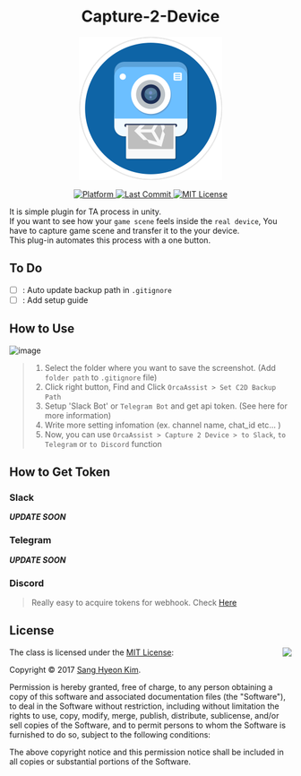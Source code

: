<h1 align="center">Capture-2-Device</h1>

<p align="center">
  <img src="./Logo.png" alt="Capture-2-Device" width="256px" />
</p>

<p align="center">
  <a href="https://unity3d.com/kr/get-unity/download/archive">
    <img src="https://img.shields.io/badge/unity-2019.1.0f2-blue.svg" alt="Platform"/>
  </a>
  <a href="https://github.com/rlatkdgus500/Capture-2-Device/commits/master">
    <img src="https://img.shields.io/github/last-commit/rlatkdgus500/Capture-2-Device.svg" alt="Last Commit"/>
  </a>
  <a href="./LICENSE">
    <img src="https://img.shields.io/github/license/rlatkdgus500/Capture-2-Device.svg" alt="MIT License"/>
  </a>
</p>

It is simple plugin for TA process in unity.  
If you want to see how your `game scene` feels inside the `real device`, You have to capture game scene and transfer it to the your device.  
This plug-in automates this process with a one button.

## To Do
- [ ] : Auto update backup path in `.gitignore`
- [ ] : Add setup guide

## How to Use

![image](https://github.com/rlatkdgus500/Capture-2-Device/blob/master/fig-1.png)

> 1. Select the folder where you want to save the screenshot. (Add `folder path` to `.gitignore` file)
> 1. Click right button, Find and Click `OrcaAssist > Set C2D Backup Path`
> 1. Setup 'Slack Bot' or `Telegram Bot` and get api token. (See here for more information)
> 1. Write more setting infomation (ex. channel name, chat_id etc... )
> 1. Now, you can use `OrcaAssist > Capture 2 Device > to Slack`, `to Telegram` or `to Discord` function


## How to Get Token
### Slack
***UPDATE SOON***

### Telegram
***UPDATE SOON***

### Discord
> Really easy to acquire tokens for webhook. Check [Here](https://support.discordapp.com/hc/en-us/articles/228383668-Intro-to-Webhooks)

## License

<img align="right" src="http://opensource.org/trademarks/opensource/OSI-Approved-License-100x137.png">

The class is licensed under the [MIT License](http://opensource.org/licenses/MIT):

Copyright &copy; 2017 [Sang Hyeon Kim](http://www.github.com/rlatkdgus500).

Permission is hereby granted, free of charge, to any person obtaining a copy of this software and associated documentation files (the "Software"), to deal in the Software without restriction, including without limitation the rights to use, copy, modify, merge, publish, distribute, sublicense, and/or sell copies of the Software, and to permit persons to whom the Software is furnished to do so, subject to the following conditions:

The above copyright notice and this permission notice shall be included in all copies or substantial portions of the Software.
